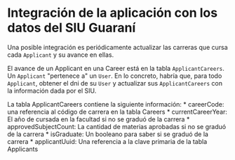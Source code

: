 # Integración de la aplicación con los datos del SIU Guaraní

Una posible integración es periódicamente actualizar las carreras que 
cursa cada `Applicant` y su avance en ellas.

El avance de un Applicant en una Career está en la tabla `ApplicantCareers`. 
Un `Applicant` "pertenece a" un `User`. En lo concreto, habría que, para todo 
`Applicant`, obtener el dni de su `User` y actualizar sus `ApplicantCareers` 
con la información dada por el SIU.

La tabla ApplicantCareers contiene la siguiente información:
    * careerCode: una referencia al código de carrera en la tabla Careers
    * currentCareerYear: El año de cursada en la facultad si no se graduó de la carrera
    * approvedSubjectCount: La cantidad de materias aprobadas si no se graduó de la carrera
    * isGraduate: Un booleano para saber si se graduó de la carrera
    * applicantUuid: Una referencia a la clave primaria de la tabla Applicants
